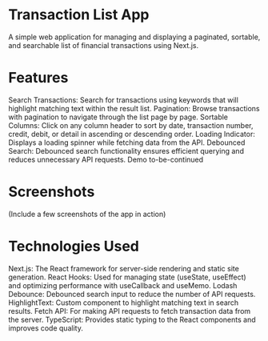 <h1>Transaction List App</h1>
A simple web application for managing and displaying a paginated, sortable, and searchable list of financial transactions using Next.js.

<h1>Features</h1>
Search Transactions: Search for transactions using keywords that will highlight matching text within the result list.
Pagination: Browse transactions with pagination to navigate through the list page by page.
Sortable Columns: Click on any column header to sort by date, transaction number, credit, debit, or detail in ascending or descending order.
Loading Indicator: Displays a loading spinner while fetching data from the API.
Debounced Search: Debounced search functionality ensures efficient querying and reduces unnecessary API requests.
Demo
to-be-continued

<h1>Screenshots</h1>
(Include a few screenshots of the app in action)

<h1>Technologies Used</h1>
Next.js: The React framework for server-side rendering and static site generation.
React Hooks: Used for managing state (useState, useEffect) and optimizing performance with useCallback and useMemo.
Lodash Debounce: Debounced search input to reduce the number of API requests.
HighlightText: Custom component to highlight matching text in search results.
Fetch API: For making API requests to fetch transaction data from the server.
TypeScript: Provides static typing to the React components and improves code quality.
